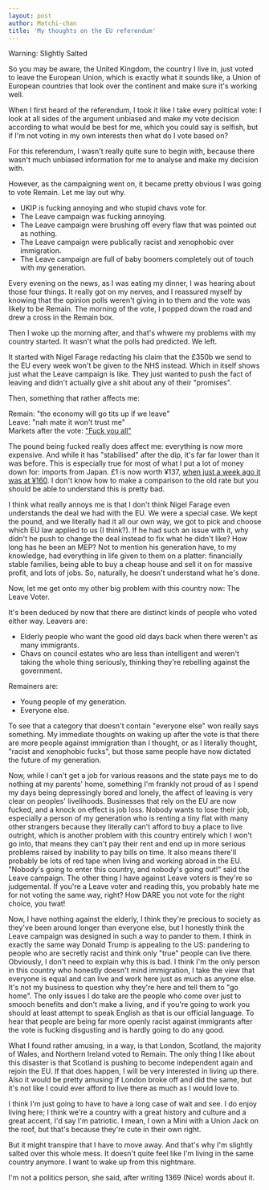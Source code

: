```yaml
---
layout: post
author: Matchi-chan
title: 'My thoughts on the EU referendum'
---
```


Warning: Slightly Salted 

<!--break-->

So you may be aware, the United Kingdom, the country I live in, just voted to leave the European Union, which is exactly what it sounds like, a Union of European countries that look over the continent and make sure it's working well. 

When I first heard of the referendum, I took it like I take every political vote: I look at all sides of the argument unbiased and make my vote decision according to what would be best for me, which you could say is selfish, but if I'm not voting in my own interests then what do I vote based on?

For this referendum, I wasn't really quite sure to begin with, because there wasn't much unbiased information for me to analyse and make my decision with.

However, as the campaigning went on, it became pretty obvious I was going to vote Remain. Let me lay out why.

* UKIP is fucking annoying and who stupid chavs vote for.
* The Leave campaign was fucking annoying.
* The Leave campaign were brushing off every flaw that was pointed out as nothing.
* The Leave campaign were publically racist and xenophobic over immigration.
* The Leave campaign are full of baby boomers completely out of touch with my generation.

Every evening on the news, as I was eating my dinner, I was hearing about those four things. It really got on my nerves, and I reassured myself by knowing that the opinion polls weren't giving in to them and the vote was likely to be Remain. The morning of the vote, I popped down the road and drew a cross in the Remain box.

Then I woke up the morning after, and that's whwere my problems with my country started. It wasn't what the polls had predicted. We left.

It started with Nigel Farage redacting his claim that the £350b we send to the EU every week won't be given to the NHS instead. Which in itself shows just what the Leave campaign is like. They just wanted to push the fact of leaving and didn't actually give a shit about any of their "promises".

Then, something that rather affects me:

Remain: "the economy will go tits up if we leave" <br/>
Leave: "nah mate it won't trust me" <br/>
Markets after the vote: ["Fuck you all"](http://www.bbc.co.uk/news/business-36611512)

The pound being fucked really does affect me: everything is now more expensive. And while it has "stabilised" after the dip, it's far far lower than it was before. This is especially true for most of what I put a lot of money down for: imports from Japan. £1 is now worth ¥137, [when just a week ago it was at ¥160](http://www.xe.com/currencycharts/?from=GBP&to=JPY&view=1W). I don't know how to make a comparison to the old rate but you should be able to understand this is pretty bad.

I think what really annoys me is that I don't think Nigel Farage even understands the deal we had with the EU. We were a special case. We kept the pound, and we literally had it all our own way, we got to pick and choose which EU law applied to us (I think?). If he had such an issue with it, why didn't he push to change the deal instead to fix what he didn't like? How long has he been an MEP? Not to mention his generation have, to my knowledge, had everything in life given to them on a platter: financially stable families, being able to buy a cheap house and sell it on for massive profit, and lots of jobs. So, naturally, he doesn't understand what he's done.

Now, let me get onto my other big problem with this country now: The Leave Voter.

It's been deduced by now that there are distinct kinds of people who voted either way. Leavers are:

* Elderly people who want the good old days back when there weren't as many immigrants.
* Chavs on council estates who are less than intelligent and weren't taking the whole thing seriously, thinking they're rebelling against the government.

Remainers are:

* Young people of my generation.
* Everyone else.

To see that a category that doesn't contain "everyone else" won really says something. My immediate thoughts on waking up after the vote is that there are more people against immigration than I thought, or as I literally thought, "racist and xenophobic fucks", but those same people have now dictated the future of my generation.

Now, while I can't get a job for various reasons and the state pays me to do nothing at my parents' home, something I'm frankly not proud of as I spend my days being depressingly bored and lonely, the affect of leaving is very clear on peoples' livelihoods. Businesses that rely on the EU are now fucked, and a knock on effect is job loss. Nobody wants to lose their job, especially a person of my generation who is renting a tiny flat with many other strangers because they literally can't afford to buy a place to live outright, which is another problem with this country entirely which I won't go into, that means they can't pay their rent and end up in more serious problems raised by inability to pay bills on time. It also means there'll probably be lots of red tape when living and working abroad in the EU. "Nobody's going to enter this country, and nobody's going out!" said the Leave campaign. The other thing I have against Leave voters is they're so judgemental. If you're a Leave voter and reading this, you probably hate me for not voting the same way, right? How DARE you not vote for the right choice, you twat!

Now, I have nothing against the elderly, I think they're precious to society as they've been around longer than everyone else, but I honestly think the Leave campaign was designed in such a way to pander to them. I think in exactly the same way Donald Trump is appealing to the US: pandering to people who are secretly racist and think only "true" people can live there. Obviously, I don't need to explain why this is bad. I think I'm the only person in this country who honestly doesn't mind immigration, I take the view that everyone is equal and can live and work here just as much as anyone else. It's not my business to question why they're here and tell them to "go home". The only issues I do take are the people who come over just to smooch benefits and don't make a living, and if you're going to work you should at least attempt to speak English as that is our official language. To hear that people are being far more openly racist against immigrants after the vote is fucking disgusting and is hardly going to do any good.

What I found rather amusing, in a way, is that London, Scotland, the majority of Wales, and Northern Ireland voted to Remain. The only thing I like about this disaster is that Scotland is pushing to become independent again and rejoin the EU. If that does happen, I will be very interested in living up there. Also it would be pretty amusing if London broke off and did the same, but it's not like I could ever afford to live there as much as I would love to.

I think I'm just going to have to have a long case of wait and see. I do enjoy living here; I think we're a country with a great history and culture and a great accent, I'd say I'm patriotic. I mean, I own a Mini with a Union Jack on the roof, but that's because they're cute in their own right. 

But it might transpire that I have to move away. And that's why I'm slightly salted over this whole mess. It doesn't quite feel like I'm living in the same country anymore. I want to wake up from this nightmare.

I'm not a politics person, she said, after writing 1369 (Nice) words about it.